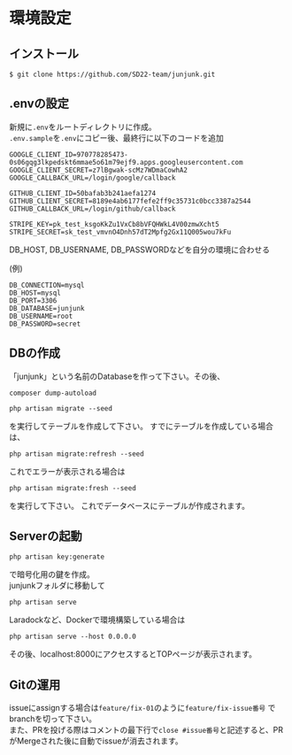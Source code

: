# 環境設定
## インストール
```
$ git clone https://github.com/SD22-team/junjunk.git
```
## .envの設定
新規に```.env```をルートディレクトリに作成。<br>
```.env.sample```を```.env```にコピー後、最終行に以下のコードを追加
```
GOOGLE_CLIENT_ID=970778285473-0s06gqg3lkpedskt6mmae5o61m79ejf9.apps.googleusercontent.com
GOOGLE_CLIENT_SECRET=z7lBgwak-scMz7WDmaCowhA2
GOOGLE_CALLBACK_URL=/login/google/callback

GITHUB_CLIENT_ID=50bafab3b241aefa1274
GITHUB_CLIENT_SECRET=8189e4ab6177fefe2ff9c35731c0bcc3387a2544
GITHUB_CALLBACK_URL=/login/github/callback

STRIPE_KEY=pk_test_ksgoKkZu1VxCb8bVFQHWkL4V00zmwXcht5
STRIPE_SECRET=sk_test_vmvnO4Dnh57dT2Mpfg2Gx11Q005wou7kFu
```

DB_HOST, DB_USERNAME, DB_PASSWORDなどを自分の環境に合わせる<br>

(例)
```
DB_CONNECTION=mysql
DB_HOST=mysql
DB_PORT=3306
DB_DATABASE=junjunk
DB_USERNAME=root
DB_PASSWORD=secret
```

## DBの作成
「junjunk」という名前のDatabaseを作って下さい。その後、
```
composer dump-autoload
```
```
php artisan migrate --seed
```
を実行してテーブルを作成して下さい。
すでにテーブルを作成している場合は、
```
php artisan migrate:refresh --seed
```
これでエラーが表示される場合は
```
php artisan migrate:fresh --seed
```
を実行して下さい。
これでデータベースにテーブルが作成されます。

## Serverの起動
```
php artisan key:generate
```
で暗号化用の鍵を作成。<br>
junjunkフォルダに移動して
```
php artisan serve
```

Laradockなど、Dockerで環境構築している場合は
```
php artisan serve --host 0.0.0.0
```
その後、localhost:8000にアクセスするとTOPページが表示されます。

## Gitの運用
issueにassignする場合は```feature/fix-01```のように```feature/fix-issue番号``` でbranchを切って下さい。<br>
また、PRを投げる際はコメントの最下行で```close #issue番号```と記述すると、PRがMergeされた後に自動でissueが消去されます。
